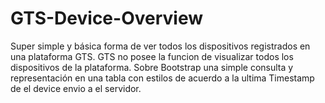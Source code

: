 # GTS-Device-Overview
Super simple y básica forma de ver todos los dispositivos registrados en una plataforma GTS.
GTS no posee la funcion de visualizar todos los dispositivos de la plataforma.
Sobre Bootstrap una simple consulta y representación en una tabla con estilos de acuerdo a la ultima Timestamp de el device envio a el servidor.
